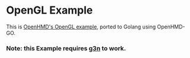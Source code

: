 # OpenGL Example

This is [OpenHMD's OpenGL example](https://github.com/OpenHMD/OpenHMD/tree/master/examples/opengl), ported to Golang using OpenHMD-GO.
### Note: this Example requires [g3n](http://g3n.rocks/) to work.